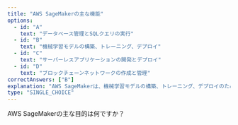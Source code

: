 ```yaml
---
title: "AWS SageMakerの主な機能"
options:
  - id: "A"
    text: "データベース管理とSQLクエリの実行"
  - id: "B"
    text: "機械学習モデルの構築、トレーニング、デプロイ"
  - id: "C"
    text: "サーバーレスアプリケーションの開発とデプロイ"
  - id: "D"
    text: "ブロックチェーンネットワークの作成と管理"
correctAnswers: ["B"]
explanation: "AWS SageMakerは、機械学習モデルの構築、トレーニング、デプロイのためのフルマネージドサービスです。データサイエンティストやデベロッパーが機械学習モデルを迅速に開発し、本番環境にデプロイするためのツールとインフラストラクチャを提供します。データベース管理はAmazon RDSやDynamoDBの機能、サーバーレスアプリケーション開発はAWS Lambda、ブロックチェーンネットワーク管理はAmazon Managed Blockchainの機能です。"
type: "SINGLE_CHOICE"
---
```


AWS SageMakerの主な目的は何ですか？